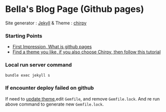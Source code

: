 # Bella's Blog Page (Github pages)

Site generator : [Jekyll](https://jekyllrb.com/)
& Theme : [chirpy](https://github.com/cotes2020/jekyll-theme-chirpy/)

### Starting Points
- [First Impression, What is github pages](https://pages.github.com/)
- [Find a theme you like, if you also choose Chirpy, then follow this tutorial](https://chirpy.cotes.page/posts/getting-started/)
### Local run server command

```bash
bundle exec jekyll s
```

### If encounter deploy failed on github
If need to [update theme](https://chirpy.cotes.page/posts/getting-started/#upgrading),edit `Gemfile`, and remove `Gemfile.lock`. And re run above command to generate new `Gemfile.lock`.

